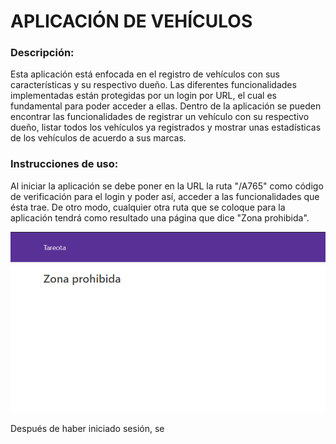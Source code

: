 # **APLICACIÓN DE VEHÍCULOS**

### **Descripción:**
Esta aplicación está enfocada en el registro de vehículos con sus características y su respectivo dueño. Las diferentes funcionalidades implementadas están protegidas por un login por URL, el cual es fundamental para poder acceder a ellas. Dentro de la aplicación se pueden encontrar las funcionalidades de registrar un vehículo con su respectivo dueño, listar todos los vehículos ya registrados y mostrar unas estadísticas de los vehículos de acuerdo a sus marcas.

### **Instrucciones de uso:**
Al iniciar la aplicación se debe poner en la URL la ruta "/A765" como código de verificación para el login y poder así, acceder a las funcionalidades que ésta trae. De otro modo, cualquier otra ruta que se coloque para la aplicación tendrá como resultado una página que dice "Zona prohibida".

<img src="/public/img/zona.PNG" alt="zona"
	title="Zona Prohibida"/>
  
  Después de haber iniciado sesión, se 

